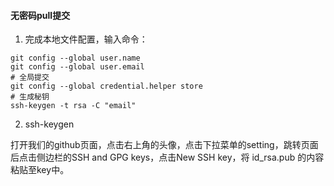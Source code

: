 #### 无密码pull提交

1. 完成本地文件配置，输入命令：

```
git config --global user.name
git config --global user.email
# 全局提交
git config --global credential.helper store
# 生成秘钥
ssh-keygen -t rsa -C "email"
```

2. ssh-keygen

打开我们的github页面，点击右上角的头像，点击下拉菜单的setting，跳转页面后点击侧边栏的SSH and GPG keys，点击New SSH key，将 id_rsa.pub 的内容粘贴至key中。